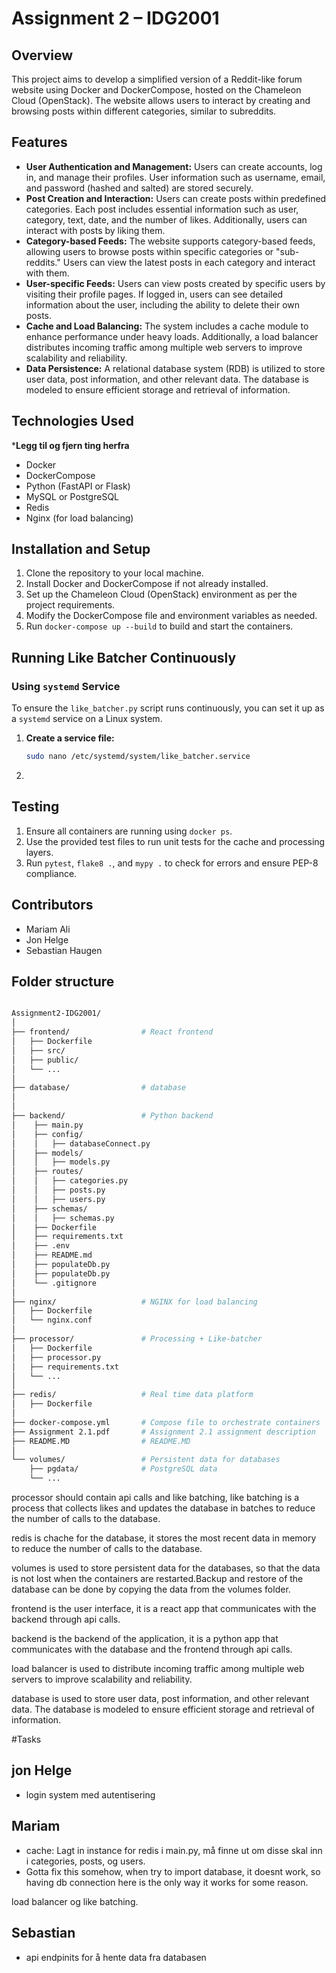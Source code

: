 # Assignment 2 – IDG2001

## Overview
This project aims to develop a simplified version of a Reddit-like forum website using Docker and DockerCompose, hosted on the Chameleon Cloud (OpenStack). The website allows users to interact by creating and browsing posts within different categories, similar to subreddits.

## Features
- **User Authentication and Management:** Users can create accounts, log in, and manage their profiles. User information such as username, email, and password (hashed and salted) are stored securely.
- **Post Creation and Interaction:** Users can create posts within predefined categories. Each post includes essential information such as user, category, text, date, and the number of likes. Additionally, users can interact with posts by liking them.
- **Category-based Feeds:** The website supports category-based feeds, allowing users to browse posts within specific categories or "sub-reddits." Users can view the latest posts in each category and interact with them.
- **User-specific Feeds:** Users can view posts created by specific users by visiting their profile pages. If logged in, users can see detailed information about the user, including the ability to delete their own posts.
- **Cache and Load Balancing:** The system includes a cache module to enhance performance under heavy loads. Additionally, a load balancer distributes incoming traffic among multiple web servers to improve scalability and reliability.
- **Data Persistence:** A relational database system (RDB) is utilized to store user data, post information, and other relevant data. The database is modeled to ensure efficient storage and retrieval of information.

## Technologies Used

***Legg til og fjern ting herfra**

- Docker
- DockerCompose
- Python (FastAPI or Flask)
- MySQL or PostgreSQL
- Redis
- Nginx (for load balancing)


## Installation and Setup
1. Clone the repository to your local machine.
2. Install Docker and DockerCompose if not already installed.
3. Set up the Chameleon Cloud (OpenStack) environment as per the project requirements.
4. Modify the DockerCompose file and environment variables as needed.
5. Run `docker-compose up --build` to build and start the containers.



## Running Like Batcher Continuously

### Using `systemd` Service

To ensure the `like_batcher.py` script runs continuously, you can set it up as a `systemd` service on a Linux system.

1. **Create a service file:**

   ```sh
   sudo nano /etc/systemd/system/like_batcher.service
2. 

## Testing
1. Ensure all containers are running using `docker ps`.
2. Use the provided test files to run unit tests for the cache and processing layers.
3. Run `pytest`, `flake8 .`, and `mypy .` to check for errors and ensure PEP-8 compliance.

## Contributors
- Mariam Ali
- Jon Helge
- Sebastian Haugen


## Folder structure
```bash

Assignment2-IDG2001/
│
├── frontend/                # React frontend
│   ├── Dockerfile
│   ├── src/
│   ├── public/
│   └── ...
│
├── database/                # database
│
│
├── backend/                 # Python backend
│    ├── main.py
│    ├── config/
│    │   ├── databaseConnect.py
│    ├── models/
│    │   ├── models.py
│    ├── routes/
│    │   ├── categories.py
│    │   ├── posts.py
│    │   ├── users.py
│    ├── schemas/
│    │   ├── schemas.py
│    ├── Dockerfile
│    ├── requirements.txt
│    ├── .env
│    ├── README.md
│    ├── populateDb.py
│    ├── populateDb.py
│    └── .gitignore
│
├── nginx/                   # NGINX for load balancing
│   ├── Dockerfile
│   └── nginx.conf
│
├── processor/               # Processing + Like-batcher
│   ├── Dockerfile
│   ├── processor.py
│   ├── requirements.txt
│   └── ...
│
├── redis/                   # Real time data platform
│   ├── Dockerfile
│
├── docker-compose.yml       # Compose file to orchestrate containers
├── Assignment 2.1.pdf       # Assignment 2.1 assignment description
├── README.MD                # README.MD
│
└── volumes/                 # Persistent data for databases
    ├── pgdata/              # PostgreSQL data
    └── ...
```
processor should contain api calls and like batching, like batching is a process that collects likes and updates the database in batches to reduce the number of calls to the database.


redis is chache for the database, it stores the most recent data in memory to reduce the number of calls to the database.


volumes is used to store persistent data for the databases, so that the data is not lost when the containers are restarted.Backup and restore of the database can be done by copying the data from the volumes folder.


frontend is the user interface, it is a react app that communicates with the backend through api calls.


backend is the backend of the application, it is a python app that communicates with the database and the frontend through api calls.


load balancer is used to distribute incoming traffic among multiple web servers to improve scalability and reliability.


database is used to store user data, post information, and other relevant data. The database is modeled to ensure efficient storage and retrieval of information.

#Tasks

## jon Helge
- login system med autentisering

## Mariam
- cache: Lagt in instance for redis i main.py, må finne ut om disse skal inn i categories, posts, og users.   
- Gotta fix this somehow, when try to import database, it doesnt work, so having db 
connection here is the only way it works for some reason.


 load balancer og like batching.

## Sebastian
- api endpinits for å hente data fra databasen
